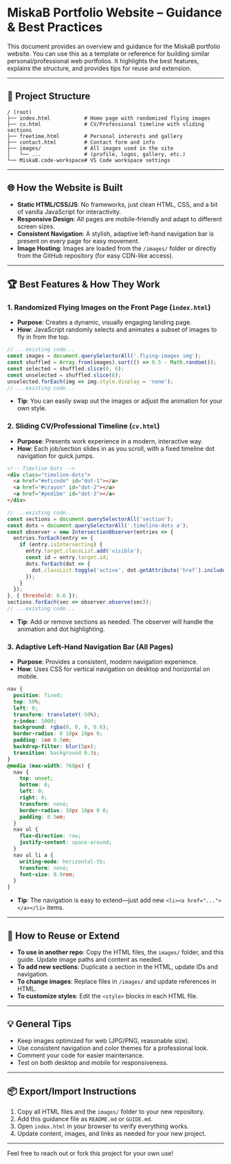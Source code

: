 # MiskaB Portfolio Website – Guidance & Best Practices

This document provides an overview and guidance for the MiskaB portfolio website. You can use this as a template or reference for building similar personal/professional web portfolios. It highlights the best features, explains the structure, and provides tips for reuse and extension.

---

## 📁 Project Structure

```
/ (root)
├── index.html           # Home page with randomized flying images
├── cv.html              # CV/Professional timeline with sliding sections
├── freetime.html        # Personal interests and gallery
├── contact.html         # Contact form and info
├── images/              # All images used in the site
│   └── ...              # (profile, logos, gallery, etc.)
└── MiskaB.code-workspace# VS Code workspace settings
```

---

## 🌐 How the Website is Built

- **Static HTML/CSS/JS**: No frameworks, just clean HTML, CSS, and a bit of vanilla JavaScript for interactivity.
- **Responsive Design**: All pages are mobile-friendly and adapt to different screen sizes.
- **Consistent Navigation**: A stylish, adaptive left-hand navigation bar is present on every page for easy movement.
- **Image Hosting**: Images are loaded from the `/images/` folder or directly from the GitHub repository (for easy CDN-like access).

---

## 🏆 Best Features & How They Work

### 1. Randomized Flying Images on the Front Page (`index.html`)

- **Purpose**: Creates a dynamic, visually engaging landing page.
- **How**: JavaScript randomly selects and animates a subset of images to fly in from the top.

```js
// ...existing code...
const images = document.querySelectorAll('.flying-images img');
const shuffled = Array.from(images).sort(() => 0.5 - Math.random());
const selected = shuffled.slice(0, 6);
const unselected = shuffled.slice(6);
unselected.forEach(img => img.style.display = 'none');
// ...existing code...
```

- **Tip**: You can easily swap out the images or adjust the animation for your own style.

### 2. Sliding CV/Professional Timeline (`cv.html`)

- **Purpose**: Presents work experience in a modern, interactive way.
- **How**: Each job/section slides in as you scroll, with a fixed timeline dot navigation for quick jumps.

```html
<!-- Timeline Dots -->
<div class="timeline-dots">
  <a href="#eficode" id="dot-1"></a>
  <a href="#crayon" id="dot-2"></a>
  <a href="#pedibm" id="dot-3"></a>
</div>
```

```js
// ...existing code...
const sections = document.querySelectorAll('section');
const dots = document.querySelectorAll('.timeline-dots a');
const observer = new IntersectionObserver(entries => {
  entries.forEach(entry => {
    if (entry.isIntersecting) {
      entry.target.classList.add('visible');
      const id = entry.target.id;
      dots.forEach(dot => {
        dot.classList.toggle('active', dot.getAttribute('href').includes(id));
      });
    }
  });
}, { threshold: 0.6 });
sections.forEach(sec => observer.observe(sec));
// ...existing code...
```

- **Tip**: Add or remove sections as needed. The observer will handle the animation and dot highlighting.

### 3. Adaptive Left-Hand Navigation Bar (All Pages)

- **Purpose**: Provides a consistent, modern navigation experience.
- **How**: Uses CSS for vertical navigation on desktop and horizontal on mobile.

```css
nav {
  position: fixed;
  top: 50%;
  left: 0;
  transform: translateY(-50%);
  z-index: 1000;
  background: rgba(0, 0, 0, 0.6);
  border-radius: 0 10px 10px 0;
  padding: 1em 0.5em;
  backdrop-filter: blur(5px);
  transition: background 0.3s;
}
@media (max-width: 768px) {
  nav {
    top: unset;
    bottom: 0;
    left: 0;
    right: 0;
    transform: none;
    border-radius: 10px 10px 0 0;
    padding: 0.5em;
  }
  nav ul {
    flex-direction: row;
    justify-content: space-around;
  }
  nav ul li a {
    writing-mode: horizontal-tb;
    transform: none;
    font-size: 0.9rem;
  }
}
```

- **Tip**: The navigation is easy to extend—just add new `<li><a href="..."></a></li>` items.

---

## 📝 How to Reuse or Extend

- **To use in another repo**: Copy the HTML files, the `images/` folder, and this guide. Update image paths and content as needed.
- **To add new sections**: Duplicate a section in the HTML, update IDs and navigation.
- **To change images**: Replace files in `/images/` and update references in HTML.
- **To customize styles**: Edit the `<style>` blocks in each HTML file.

---

## 💡 General Tips

- Keep images optimized for web (JPG/PNG, reasonable size).
- Use consistent navigation and color themes for a professional look.
- Comment your code for easier maintenance.
- Test on both desktop and mobile for responsiveness.

---

## 📦 Export/Import Instructions

1. Copy all HTML files and the `images/` folder to your new repository.
2. Add this guidance file as `README.md` or `GUIDE.md`.
3. Open `index.html` in your browser to verify everything works.
4. Update content, images, and links as needed for your new project.

---

Feel free to reach out or fork this project for your own use!